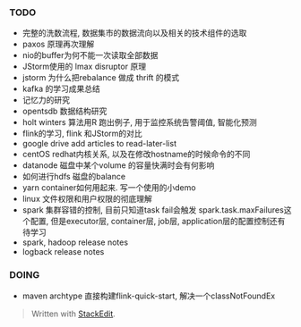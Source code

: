 ### TODO
* 完整的洗数流程, 数据集市的数据流向以及相关的技术组件的选取
* paxos 原理再次理解
* nio的buffer为何不能一次读取全部数据
* JStorm使用的 lmax disruptor 原理
* jstorm 为什么把rebalance 做成 thrift 的模式
* kafka 的学习成果总结
* 记忆力的研究
* opentsdb 数据结构研究
* holt winters 算法用R 跑出例子, 用于监控系统告警阈值, 智能化预测
* flink的学习, flink 和JStorm的对比
* google drive add articles to read-later-list
* centOS redhat内核关系, 以及在修改hostname的时候命令的不同
* datanode 磁盘中某个volume 的容量快满时会有何影响
* 如何进行hdfs 磁盘的balance
* yarn container如何用起来. 写一个使用的小demo
* linux 文件权限和用户权限的彻底理解
* spark 集群容错的控制, 目前只知道task fail会触发 spark.task.maxFailures这个配置, 但是executor层, container层, job层, application层的配置控制还有待学习
* spark, hadoop release notes
* logback release notes


### DOING
* maven archtype 直接构建flink-quick-start, 解决一个classNotFoundEx 



> Written with [StackEdit](https://stackedit.io/).
<!--stackedit_data:
eyJoaXN0b3J5IjpbLTEwNTk0Mzk5NCwtMjgzNTAzOTM3LDEzOD
Q0NDA5NzQsOTIxMDk1MDAsLTgzNTM3NjI3Ml19
-->